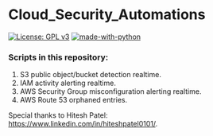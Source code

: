 # Cloud_Security_Automations
[![License: GPL v3](https://img.shields.io/badge/License-GPLv3-blue.svg)](https://www.gnu.org/licenses/gpl-3.0)
[![made-with-python](https://img.shields.io/badge/Made%20with-Python-1f425f.svg)](https://www.python.org/)

### Scripts in this repository:
1. S3 public object/bucket detection realtime.
2. IAM activity alerting realtime.
3. AWS Security Group misconfiguration alerting realtime.
4. AWS Route 53 orphaned entries.


Special thanks to Hitesh Patel: https://www.linkedin.com/in/hiteshpatel0101/.
